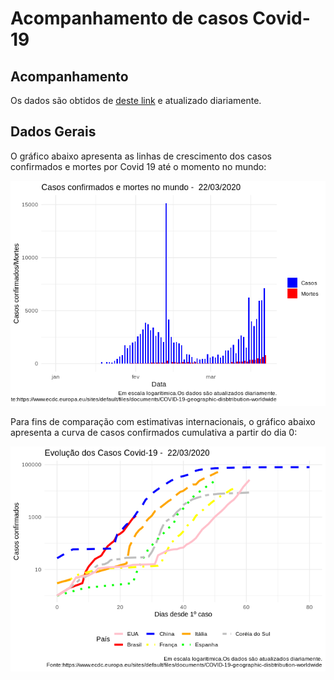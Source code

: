 Acompanhamento de casos Covid-19
================

Acompanhamento
--------------

Os dados são obtidos de [deste link](https://www.ecdc.europa.eu/sites/default/files/documents/COVID-19-geographic-disbtribution-worldwide-) e atualizado diariamente.

Dados Gerais
------------

O gráfico abaixo apresenta as linhas de crescimento dos casos confirmados e mortes por Covid 19 até o momento no mundo:

![](Acompanhamento_Covid19_files/figure-markdown_github/unnamed-chunk-2-1.png)

Para fins de comparação com estimativas internacionais, o gráfico abaixo apresenta a curva de casos confirmados cumulativa a partir do dia 0:

![](Acompanhamento_Covid19_files/figure-markdown_github/unnamed-chunk-4-1.png)
